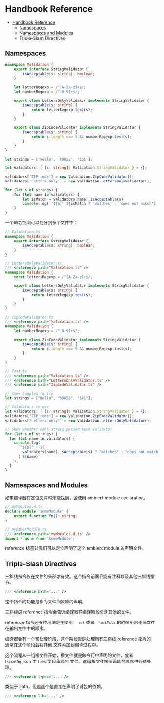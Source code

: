 # Handbook Reference

<!-- TOC -->

- [Handbook Reference](#handbook-reference)
    - [Namespaces](#namespaces)
    - [Namespaces and Modules](#namespaces-and-modules)
    - [Triple-Slash Directives](#triple-slash-directives)

<!-- /TOC -->

## Namespaces

```ts
namespace Validation {
    export interface StringValidator {
        isAcceptable(s: string): boolean;
    }
    
    let letterRegexp = /^[A-Za-z]+$/;
    let numberRegexp = /^[0-9]+$/;

    export class LettersOnlyValidator implements StringValidator {
        isAcceptable(s: string) {
            return letterRegexp.test(s);
        }
    }

    export class ZipCodeValidator implements StringValidator {
        isAcceptable(s: string) {
            return s.length === 5 && numberRegexp.test(s);
        }
    }
}

let strings = ['hello', '98052', '101'];

let validators: { [s: string]: Validation.StringValidator } = {};

validators['ZIP code'] = new Validation.ZipCodeValidator();
validators['Letters only'] = new Validation.LettersOnlyValidator();

for (let s of strings) {
    for (let name in validators) {
        let isMatch = validators[name].isAcceptable(s);
        console.log(`'${s}' ${isMatch ? 'matches' : 'does not match'} '${name}.'`);
    }
}
```    

一个命名空间可以划分到多个文件中：    

```ts
// Validation.ts
namespace Validation {
    export interface StringValidator {
        isAcceptable(s: string): boolean;
    }
}
```  

```ts
// LettersOnlyValidator.ts
/// <reference path="Validation.ts" />
namespace Validation {
    const lettersRegexp = /^[A-Za-z]+$/;

    export class LettersOnlyValidator implements StringValidator {
        isAcceptable(s: string) {
            return letterRegexp.test(s);
        }
    }
}
```   

```ts
// ZipCodeValidator.ts
/// <reference path="Validation.ts" />
namespace Validation {
    let numberRegexp = /^[0-9]+$/;

    export class ZipCodeValidator implements StringValidator {
        isAcceptable(s: string) {
            return s.length === 5 && numberRegexp.test(s);
        }
    }
}
```    

```ts
// Test.ts
/// <reference path="Validation.ts" />
/// <reference path="LettersOnlyValidator.ts" />
/// <reference path="ZipCodeValidator.ts" />

// Some samples to try
let strings = ["Hello", "98052", "101"];

// Validators to use
let validators: { [s: string]: Validation.StringValidator } = {};
validators["ZIP code"] = new Validation.ZipCodeValidator();
validators["Letters only"] = new Validation.LettersOnlyValidator();

// Show whether each string passed each validator
for (let s of strings) {
  for (let name in validators) {
    console.log(
      `"${s}" - ${
        validators[name].isAcceptable(s) ? "matches" : "does not match"
      } ${name}`
    );
  }
}
```    

## Namespaces and Modules

如果编译器在定位文件时未能找到，会使用 ambient module declaration。   

```ts
// myModules.d.ts
declare module 'SomeModule' {
    export function fn(): string;
}
```    

```ts
// myOtherModule.ts
/// <reference path='myModules.d.ts' />
import * as m from 'SomeModule';
```    

reference 标签让我们可以定位声明了这个 ambient module 的声明文件。     

## Triple-Slash Directives

三斜线指令仅在文件的头部才有效。这个指令前面只能有注释以及其他三斜线指令。    

```ts
/// <reference path='...' />
```     

这个指令的功能是作为文件间依赖的声明。    

三斜线的 reference 指令会告诉编译器在编译阶段包含其他的文件。    

reference 指令还有种用法是在使用 `--out` 或者 `--outFile` 的时候用来组织文件在输出文件中的顺序。    

编译器会有一个预处理阶段，这个阶段就是处理所有三斜线 reference 指令的，通常在这个阶段会将其他
文件添加到编译过程中。    

这个流程从一组根文件开始，根文件就是命令行中声明的文件，或者 tsconfig.json 中 files 字段声明的
文件。这组根文件按照声明的顺序进行预处理。    

```ts
/// <reference types='...' />
```    

类似于 path，但是这个是直接在声明了对包的依赖。

```ts
/// <reference lib='...' />
```     

